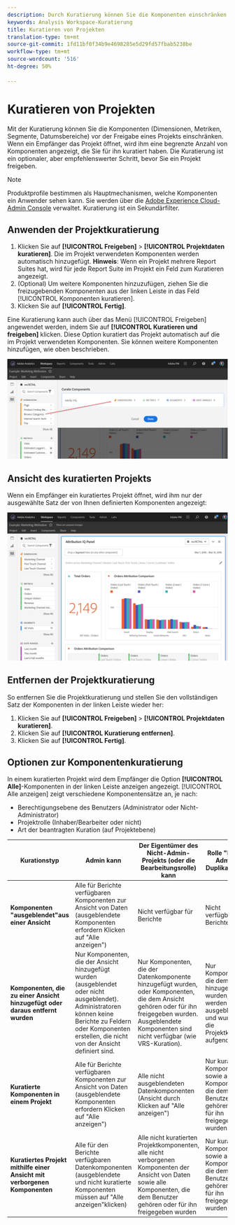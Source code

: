 ```yaml
---
description: Durch Kuratierung können Sie die Komponenten einschränken, bevor Sie ein Projekt freigeben.
keywords: Analysis Workspace-Kuratierung
title: Kuratieren von Projekten
translation-type: tm+mt
source-git-commit: 1fd11bf0f34b9e4698285e5d29fd57fbab5238be
workflow-type: tm+mt
source-wordcount: '516'
ht-degree: 50%

---
```



# Kuratieren von Projekten

Mit der Kuratierung können Sie die Komponenten (Dimensionen, Metriken, Segmente, Datumsbereiche) vor der Freigabe eines Projekts einschränken. Wenn ein Empfänger das Projekt öffnet, wird ihm eine begrenzte Anzahl von Komponenten angezeigt, die Sie für ihn kuratiert haben. Die Kuratierung ist ein optionaler, aber empfehlenswerter Schritt, bevor Sie ein Projekt freigeben.

>[!NOTE]
> Produktprofile bestimmen als Hauptmechanismen, welche Komponenten ein Anwender sehen kann. Sie werden über die [Adobe Experience Cloud-Admin Console](https://docs.adobe.com/content/help/de-DE/core-services/interface/manage-users-and-products/admin-getting-started.html) verwaltet. Kuratierung ist ein Sekundärfilter.

## Anwenden der Projektkuratierung

1. Klicken Sie auf **[!UICONTROL Freigeben]** > **[!UICONTROL Projektdaten kuratieren]**.
Die im Projekt verwendeten Komponenten werden automatisch hinzugefügt.
   **Hinweis**: Wenn ein Projekt mehrere Report Suites hat, wird für jede Report Suite im Projekt ein Feld zum Kuratieren angezeigt.
1. (Optional) Um weitere Komponenten hinzuzufügen, ziehen Sie die freizugebenden Komponenten aus der linken Leiste in das Feld [!UICONTROL Komponenten kuratieren].
1. Klicken Sie auf **[!UICONTROL Fertig]**.

Eine Kuratierung kann auch über das Menü [!UICONTROL Freigeben] angewendet werden, indem Sie auf **[!UICONTROL Kuratieren und freigeben]** klicken. Diese Option kuratiert das Projekt automatisch auf die im Projekt verwendeten Komponenten. Sie können weitere Komponenten hinzufügen, wie oben beschrieben.

![](assets/curation-field.png)

## Ansicht des kuratierten Projekts

Wenn ein Empfänger ein kuratiertes Projekt öffnet, wird ihm nur der ausgewählte Satz der von Ihnen definierten Komponenten angezeigt:

![](assets/curate-project.png)

## Entfernen der Projektkuratierung

So entfernen Sie die Projektkuratierung und stellen Sie den vollständigen Satz der Komponenten in der linken Leiste wieder her:

1. Klicken Sie auf **[!UICONTROL Freigeben]** > **[!UICONTROL Projektdaten kuratieren]**.
1. Klicken Sie auf **[!UICONTROL Kuratierung entfernen]**.
1. Klicken Sie auf **[!UICONTROL Fertig]**.

## Optionen zur Komponentenkuratierung

In einem kuratierten Projekt wird dem Empfänger die Option **[!UICONTROL Alle]**-Komponenten in der linken Leiste anzeigen angezeigt. [!UICONTROL Alle anzeigen] zeigt verschiedene Komponentensätze an, je nach:

* Berechtigungsebene des Benutzers (Administrator oder Nicht-Administrator)
* Projektrolle (Inhaber/Bearbeiter oder nicht)
* Art der beantragten Kuration (auf Projektebene)

| Kurationstyp | Admin kann | Der Eigentümer des Nicht-Admin-Projekts (oder die Bearbeitungsrolle) kann | Rolle &quot;Nicht-Admin-Duplikat&quot;kann |
| --- | --- | --- | --- |
| **Komponenten &quot;ausgeblendet&quot;aus einer Ansicht** | Alle für Berichte verfügbaren Komponenten zur Ansicht von Daten (ausgeblendete Komponenten erfordern Klicken auf &quot;Alle anzeigen&quot;) | Nicht verfügbar für Berichte | Nicht verfügbar für Berichte |
| **Komponenten, die zu einer Ansicht hinzugefügt oder daraus entfernt wurden** | Nur Komponenten, die der Ansicht hinzugefügt wurden (ausgeblendet oder nicht ausgeblendet). Administratoren können keine Berichte zu Feldern oder Komponenten erstellen, die nicht von der Ansicht definiert sind. | Nur Komponenten, die der Datenkomponente hinzugefügt wurden, oder Komponenten, die dem Ansicht gehören oder für ihn freigegeben wurden. Ausgeblendete Komponenten sind nicht verfügbar (wie VRS-Kuration). | Nur Komponenten, die dem DV hinzugefügt wurden, werden nicht ausgeblendet und wurden in die Projektkuration aufgenommen. |
| **Kuratierte Komponenten in einem Projekt** | Alle für Berichte verfügbaren Komponenten zur Ansicht von Daten (ausgeblendete Komponenten erfordern Klicken auf &quot;Alle anzeigen&quot;) | Alle nicht ausgeblendeten Datenkomponenten (Ansicht durch Klicken auf &quot;Alle anzeigen&quot;) | Nur kuratierte Komponenten sowie alle Komponenten, die dem Benutzer gehören oder für ihn freigegeben wurden |
| **Kuratiertes Projekt mithilfe einer Ansicht mit verborgenen Komponenten** | Alle für den Berichte verfügbaren Datenkomponenten (ausgeblendete und nicht kuratierte Komponenten müssen auf &quot;Alle anzeigen&quot;klicken) | Alle nicht kuratierten Projektkomponenten, alle nicht verborgenen Komponenten der Ansicht von Daten sowie alle Komponenten, die dem Benutzer gehören oder für ihn freigegeben wurden | Nur kuratierte Komponenten sowie alle Komponenten, die dem Benutzer gehören oder für ihn freigegeben wurden |

